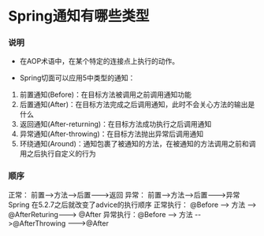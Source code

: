 # Spring通知有哪些类型
### 说明
- 在AOP术语中，在某个特定的连接点上执行的动作。 
  
- Spring切面可以应用5中类型的通知：
1. 前置通知(Before)：在目标方法被调用之前调用通知功能
2. 后置通知(After)：在目标方法完成之后调用通知，此时不会关心方法的输出是什么
3. 返回通知(After-returning)：在目标方法成功执行之后调用通知
4. 异常通知(After-throwing)：在目标方法抛出异常后调用通知
5. 环绕通知(Around)：通知包裹了被通知的方法，在被通知的方法调用之前和调用之后执行自定义的行为


### 顺序

正常： 前置-->方法-->后置--->返回
异常： 前置-->方法-->后置--->异常
Spring 在5.2.7之后就改变了advice的执行顺序
正常执行： @Before --> 方法  --> @AfterReturing---> @After
异常执行：@Before --> 方法   -->@AfterThrowing --->@After